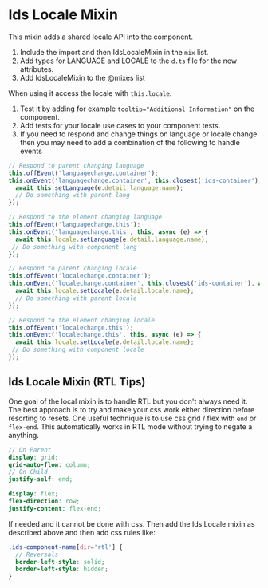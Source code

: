 # Ids Locale Mixin

This mixin adds a shared locale API into the component.

1. Include the import and then IdsLocaleMixin in the `mix` list.
1. Add types for LANGUAGE and LOCALE to the `d.ts` file for the new attributes.
1. Add IdsLocaleMixin to the @mixes list

When using it access the locale with `this.locale`.

1. Test it by adding for example `tooltip="Additional Information"` on the component.
1. Add tests for your locale use cases to your component tests.
1. If you need to respond and change things on language or locale change then you may need to add a combination of the following to handle events

```js
// Respond to parent changing language
this.offEvent('languagechange.container');
this.onEvent('languagechange.container', this.closest('ids-container'), async (e) => {
  await this.setLanguage(e.detail.language.name);
  // Do something with parent lang
});

// Respond to the element changing language
this.offEvent('languagechange.this');
this.onEvent('languagechange.this', this, async (e) => {
  await this.locale.setLanguage(e.detail.language.name);
 // Do something with component lang
});

// Respond to parent changing locale 
this.offEvent('localechange.container');
this.onEvent('localechange.container', this.closest('ids-container'), async (e) => {
  await this.locale.setLocale(e.detail.locale.name);
  // Do something with parent locale
});

// Respond to the element changing locale
this.offEvent('localechange.this');
this.onEvent('localechange.this', this, async (e) => {
  await this.locale.setLocale(e.detail.locale.name);
 // Do something with component locale
});
```

## Ids Locale Mixin (RTL Tips)

One goal of the local mixin is to handle RTL but you don't always need it. The best approach is to try and make your css work either direction before resorting to resets. One useful technique is to use css grid / flex with `end` or `flex-end`. This automatically works in RTL mode without trying to negate a anything.

```scss
// On Parent
display: grid;
grid-auto-flow: column;
// On Child
justify-self: end;
```

```scss
display: flex;
flex-direction: row;
justify-content: flex-end;
```

If needed and it cannot be done with css. Then add the Ids Locale mixin as described above and then add css rules like:

```scss
.ids-component-name[dir='rtl'] {
  // Reversals
  border-left-style: solid;
  border-left-style: hidden;
}
```
